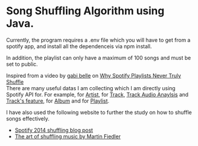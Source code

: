 # Song Shuffling Algorithm using Java. <br>
Currently, the program requires a .env file which you will have to get from a spotify app, and install all the dependenceis via npm install.   <br>

In addition, the playlist can only have a maximum of 100 songs and must be set to public.


Inspired from a video by [gabi belle](https://www.youtube.com/@itsgabibelle) on [Why Spotify Playlists Never Truly Shuffle](https://youtu.be/OdLyKETk5o0)  
There are many useful datas I am collecting which I am directly using Spotify API for. For example, for [Artist](https://developer.spotify.com/documentation/web-api/reference/#/operations/get-an-artist), for [Track](https://developer.spotify.com/documentation/web-api/reference/#/operations/get-track), [Track Audio Anaylsis](https://developer.spotify.com/documentation/web-api/reference/#/operations/get-audio-analysis) and [Track's feature](https://developer.spotify.com/documentation/web-api/reference/#/operations/get-audio-features), for [Album](https://developer.spotify.com/documentation/web-api/reference/#/operations/get-an-album) and for [Playlist](https://developer.spotify.com/documentation/web-api/reference/#/operations/get-playlist).   
   
I have also used the following website to further the study on how to shuffle songs effectively.   
- [Spotify 2014 shuffling blog post](https://engineering.atspotify.com/2014/02/how-to-shuffle-songs/)   
- [The art of shuffling music by Martin Fiedler](http://keyj.emphy.de/balanced-shuffle/)